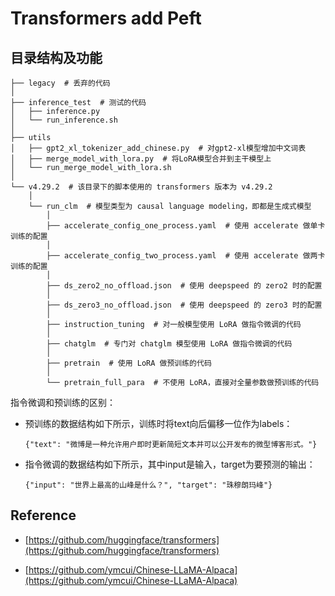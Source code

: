 # Transformers add Peft

## 目录结构及功能

```
├── legacy  # 丢弃的代码
│
├── inference_test  # 测试的代码
│   ├── inference.py
│   └── run_inference.sh
│
├── utils
│   ├── gpt2_xl_tokenizer_add_chinese.py  # 对gpt2-xl模型增加中文词表
│   ├── merge_model_with_lora.py  # 将LoRA模型合并到主干模型上
│   └── run_merge_model_with_lora.sh
│
└── v4.29.2  # 该目录下的脚本使用的 transformers 版本为 v4.29.2
    │
    └── run_clm  # 模型类型为 causal language modeling，即都是生成式模型
        │
        ├── accelerate_config_one_process.yaml  # 使用 accelerate 做单卡训练的配置
        │
        ├── accelerate_config_two_process.yaml  # 使用 accelerate 做两卡训练的配置
        │
        ├── ds_zero2_no_offload.json  # 使用 deepspeed 的 zero2 时的配置
        │
        ├── ds_zero3_no_offload.json  # 使用 deepspeed 的 zero3 时的配置
        │
        ├── instruction_tuning  # 对一般模型使用 LoRA 做指令微调的代码
        │
        ├── chatglm  # 专门对 chatglm 模型使用 LoRA 做指令微调的代码
        │
        ├── pretrain  # 使用 LoRA 做预训练的代码
        │
        └── pretrain_full_para  # 不使用 LoRA，直接对全量参数做预训练的代码
```

指令微调和预训练的区别：

* 预训练的数据结构如下所示，训练时将text向后偏移一位作为labels：

    ```
    {"text": "微博是一种允许用户即时更新简短文本并可以公开发布的微型博客形式。"}
    ```

* 指令微调的数据结构如下所示，其中input是输入，target为要预测的输出：

    ```
    {"input": "世界上最高的山峰是什么？", "target": "珠穆朗玛峰"}
    ```

## Reference

* [https://github.com/huggingface/transformers](https://github.com/huggingface/transformers)

* [https://github.com/ymcui/Chinese-LLaMA-Alpaca](https://github.com/ymcui/Chinese-LLaMA-Alpaca)
